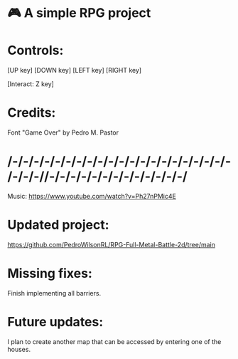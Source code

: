 # 🎮 A simple RPG project

# Controls:
[UP key]
[DOWN key]
[LEFT key]
[RIGHT key]

[Interact: Z key]

# Credits:
Font "Game Over" by Pedro M. Pastor
# /-/-/-/-/-/-/-/-/-/-/-/-/-/-/-/-/-/-/-/-/-/-/-/-//-/-/-/-/-/-/-/-/-/-/-/-/-/
Music: https://www.youtube.com/watch?v=Ph27nPMic4E

# Updated project:
https://github.com/PedroWilsonRL/RPG-Full-Metal-Battle-2d/tree/main

# Missing fixes: 
Finish implementing all barriers.

# Future updates:

I plan to create another map that can be accessed by entering one of the houses.
